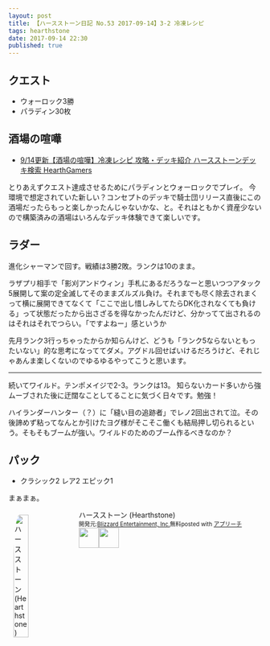 ```yaml
---
layout: post
title: 【ハースストーン日記 No.53 2017-09-14】3-2 冷凍レシピ
tags: hearthstone
date: 2017-09-14 22:30
published: true
---
```


## クエスト
- ウォーロック3勝
- パラディン30枚

## 酒場の喧嘩
- [9/14更新【酒場の喧嘩】冷凍レシピ 攻略・デッキ紹介  ハースストーンデッキ検索 HearthGamers](http://hearthgamers.com/tavern_brawl/brawl_117)

とりあえずクエスト達成させるためにパラディンとウォーロックでプレイ。
今環境で想定されていた新しい？コンセプトのデッキで騎士団リリース直後にこの酒場だったらもっと楽しかったんじゃないかな、と。それはともかく資産少ないので構築済みの酒場はいろんなデッキ体験できて楽しいです。

## ラダー 
進化シャーマンで回す。戦績は3勝2敗。ランクは10のまま。

ラザプリ相手で「影刈アンドウィン」手札にあるだろうなーと思いつつアタック5展開して案の定全滅してそのままズルズル負け。それまでも尽く除去されまくって横に展開できてなくて「ここで出し惜しみしてたらDK化されなくても負ける」って状態だったから出さざるを得なかったんだけど、分かってて出されるのはそれはそれでつらい。「ですよねー」感というか

先月ランク3行っちゃったからか知らんけど、どうも「ランク5ならないともったいない」的な思考になっててダメ。アグドル回せばいけるだろうけど、それじゃあんま楽しくないのでゆるゆるやってこうと思います。

---

続いてワイルド。テンポメイジで2-3。ランクは13。
知らないカード多いから強ムーブされた後に迂闊なことしてることに気づく日々です。勉強！

ハイランダーハンター（？）に「縫い目の追跡者」でレノ2回出されて泣。その後諦めず粘ってなんとか引けたヨグ様がそこそこ働くも結局押し切られるという。そもそもブームが強い。ワイルドのためのブーム作るべきなのか？

## パック
- クラシック2 レア2 エピック1

まぁまぁ。


<div id="appreach-box" style="text-align:left;"><img id="appreach-image" src="https://lh6.ggpht.com/J-_wYHXVmR86Mvq6KNHiSvR0T3WH4wHgVC0OLQEIa1FHVbXARD0zafLA8JEUjo-CqDw=w170" alt="ハースストーン (Hearthstone)" style="float:left; margin:10px; width:25%; max-width:120px; border-radius:10%;"><div class="appreach-info" style="margin: 10px;"><div id="appreach-appname">ハースストーン (Hearthstone)</div><div id="appreach-developer" style="font-size:80%; display:inline-block; _display:inline;">開発元:<a id="appreach-developerurl" href="https://itunes.apple.com/jp/developer/blizzard-entertainment-inc/id306862900?uo=4" target="_blank" rel="nofollow">Blizzard Entertainment, Inc.</a></div><div id="appreach-price" style="font-size:80%; display:inline-block; _display:inline;">無料</div><div class="appreach-powered" style="font-size:80%; display:inline-block; _display:inline;">posted with <a href="http://mama-hack.com/app-reach/" title="アプリーチ" target="_blank" rel="nofollow">アプリーチ</a></div><div class="appreach-links" style="float: left;"><div id="appreach-itunes-link" style="display: inline-block; _display: inline;"><a id="appreach-itunes" href="https://itunes.apple.com/jp/app/%E3%83%8F%E3%83%BC%E3%82%B9%E3%82%B9%E3%83%88%E3%83%BC%E3%83%B3-hearthstone/id625257520?mt=8&amp;uo=4&amp;at=10l4wP" target="_blank" rel="nofollow"><img src="https://nabettu.github.io/appreach/img/itune_ja.svg" style="height:40px;"></a></div><div id="appreach-gplay-link" style="display:inline-block; _display:inline;"><a id="appreach-gplay" href="https://play.google.com/store/apps/details?id=com.blizzard.wtcg.hearthstone" target="_blank" rel="nofollow"><img src="https://nabettu.github.io/appreach/img/gplay_ja.png" style="height:40px;"></a></div></div></div><div class="appreach-footer" style="margin-bottom:10px; clear: left;"></div></div>